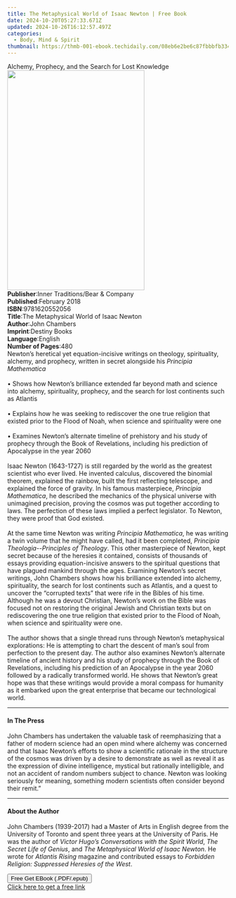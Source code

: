 ```yaml
---
title: The Metaphysical World of Isaac Newton | Free Book
date: 2024-10-20T05:27:33.671Z
updated: 2024-10-26T16:12:57.497Z
categories:
  - Body, Mind & Spirit
thumbnail: https://thmb-001-ebook.techidaily.com/08eb6e2be6c87fbbbfb334998fdad4cb373d4effac7da5b5939b03e0901faba4.jpg
---
```

<main id="book-container">
  <div class="flex flex-col">
    <div class="book-brief flex-1 py-6 px-4 sm:p-6 md:py-10 md:px-8">
      <!-- brief-->
      <div class="book-brief-main">
        Alchemy, Prophecy, and the Search for Lost Knowledge
      </div>
    </div>
    <div
      class="book-meta-info flex-1 grid gap-4 col-start-1 col-end-3 row-start-1 sm:mb-6 sm:grid-cols-4 lg:gap-6 lg:col-start-2 lg:row-end-6 lg:row-span-6 lg:mb-0"
    >
      <div
        class="book-meta-info-left place-content-center mt-4 p-4 text-sm leading-6 col-start-2 col-span-2 dark:text-slate-400"
      >
        <img
          class="w-full h-500 object-cover rounded-lg sm:h-255 sm:col-span-2 lg:col-span-full"
          src="https://img-001-ebook.techidaily.com/3aaf9c768c8bd0c45722dae71255c48d6ead18433fd50b2d6d49dd39067267a7.jpg"
          alt=""
          width="312"
          height="500"
        />
      </div>
      <div
        class="book-meta-info-right mt-2 col-start-1 row-start-2 col-span-3 self-center"
      >
        <!-- meta data  -->
        <div class="flex flex-col px-4 md:px-8">
          <div class="flex-1">
            <strong>Publisher</strong>:<span class="px-2"
              >Inner Traditions/Bear &amp; Company</span
            >
          </div>
          <div class="flex-1">
            <strong>Published</strong>:<span class="px-2">February 2018</span>
          </div>
          <div class="flex-1">
            <strong>ISBN</strong>:<span class="px-2">9781620552056</span>
          </div>
          <div class="flex-1">
            <strong>Title</strong>:<span class="px-2"
              >The Metaphysical World of Isaac Newton</span
            >
          </div>
          <div class="flex-1">
            <strong>Author</strong>:<span class="px-2">John Chambers</span>
          </div>
          <div class="flex-1">
            <strong>Imprint</strong>:<span class="px-2">Destiny Books</span>
          </div>
          <div class="flex-1">
            <strong>Language</strong>:<span class="px-2">English</span>
          </div>
          <div class="flex-1">
            <strong>Number of Pages</strong>:<span class="px-2">480</span>
          </div>
        </div>
      </div>
    </div>
    <div class="book-description flex-1 py-6 px-4 sm:p-6 md:py-10 md:px-8">
      <div class="book-description-main">
        <div accordion-content="" id="description">
          Newton’s heretical yet equation-incisive writings on theology,
          spirituality, alchemy, and prophecy, written in secret alongside his
          <i>Principia Mathematica</i> <br /><br />• Shows how Newton’s
          brilliance extended far beyond math and science into alchemy,
          spirituality, prophecy, and the search for lost continents such as
          Atlantis <br /><br />• Explains how he was seeking to rediscover the
          one true religion that existed prior to the Flood of Noah, when
          science and spirituality were one <br /><br />• Examines Newton’s
          alternate timeline of prehistory and his study of prophecy through the
          Book of Revelations, including his prediction of Apocalypse in the
          year 2060 <br /><br />Isaac Newton (1643-1727) is still regarded by
          the world as the greatest scientist who ever lived. He invented
          calculus, discovered the binomial theorem, explained the rainbow,
          built the first reflecting telescope, and explained the force of
          gravity. In his famous masterpiece, <i>Principia Mathematica</i>, he
          described the mechanics of the physical universe with unimagined
          precision, proving the cosmos was put together according to laws. The
          perfection of these laws implied a perfect legislator. To Newton, they
          were proof that God existed. <br /><br />At the same time Newton was
          writing <i>Principia Mathematica</i>, he was writing a twin volume
          that he might have called, had it been completed,
          <i>Principia Theologia</i>--<i>Principles of Theology</i>. This other
          masterpiece of Newton, kept secret because of the heresies it
          contained, consists of thousands of essays providing equation-incisive
          answers to the spiritual questions that have plagued mankind through
          the ages. Examining Newton’s secret writings, John Chambers shows how
          his brilliance extended into alchemy, spirituality, the search for
          lost continents such as Atlantis, and a quest to uncover the
          “corrupted texts” that were rife in the Bibles of his time. Although
          he was a devout Christian, Newton’s work on the Bible was focused not
          on restoring the original Jewish and Christian texts but on
          rediscovering the one true religion that existed prior to the Flood of
          Noah, when science and spirituality were one. <br /><br />The author
          shows that a single thread runs through Newton’s metaphysical
          explorations: He is attempting to chart the descent of man’s soul from
          perfection to the present day. The author also examines Newton’s
          alternate timeline of ancient history and his study of prophecy
          through the Book of Revelations, including his prediction of an
          Apocalypse in the year 2060 followed by a radically transformed world.
          He shows that Newton’s great hope was that these writings would
          provide a moral compass for humanity as it embarked upon the great
          enterprise that became our technological world.
        </div>
        <div class="accordion-fader"></div>
      </div>
    </div>
    <div class="book-excerpts flex-1 py-6 px-4 sm:p-6 md:py-10 md:px-8">
      <!-- excerpts-->
      <div class="book-excerpts-main">
        <hr />
        <h4 class="placeholder placeholder-heading">
          <span>In The Press</span>
        </h4>
        <p>
          John Chambers has undertaken the valuable task of reemphasizing that a
          father of modern science had an open mind where alchemy was concerned
          and that Isaac Newton’s efforts to show a scientific rationale in the
          structure of the cosmos was driven by a desire to demonstrate as well
          as reveal it as the expression of divine intelligence, mystical but
          rationally intelligible, and not an accident of random numbers subject
          to chance. Newton was looking seriously for meaning, something modern
          scientists often consider beyond their remit.”
        </p>
      </div>
    </div>
    <div class="book-about-author flex-1 py-6 px-4 sm:p-6 md:py-10 md:px-8">
      <!-- about author-->
      <div class="book-main-author-main">
        <hr />
        <h4 class="placeholder placeholder-heading">
          <span>About the Author</span>
        </h4>
        <p>
          John Chambers (1939-2017) had a Master of Arts in English degree from
          the University of Toronto and spent three years at the University of
          Paris. He was the author of
          <i>Victor Hugo’s Conversations with the Spirit World</i>,
          <i>The Secret Life of Genius</i>, and
          <i>The Metaphysical World of Isaac Newton</i>. He wrote for
          <i>Atlantis Rising</i> magazine and contributed essays to
          <i>Forbidden Religion: Suppressed Heresies of the West</i>.
        </p>
      </div>
    </div>
    <div class="book-free-get flex-1 py-6 px-4 sm:p-6 md:py-10 md:px-8">
      <button
        id="btn-free-get"
        class="bg-blue-500 hover:bg-blue-700 text-white font-bold py-2 px-4 rounded"
      >
        Free Get EBook (.PDF/.epub)
      </button>
      <div id="countdown-display" class="px-2 text-lg mt-2"></div>
      <a
        id="free-link"
        class="hidden bg-blue-500 hover:bg-blue-700 text-white font-bold py-2 px-4 rounded"
        href="https://www.ebooks.com/en-us/book/95782759/the-metaphysical-world-of-isaac-newton/john-chambers/"
        target="_blank"
        >Click here to get a free link</a
      >
    </div>
    <script>
      let countdownTime = 0;
      let countdownInterval = null;
      document
        .getElementById('btn-free-get')
        .addEventListener('click', startCountdown);
      function startCountdown() {
        countdownTime = new Date().getTime() + 60000 * 3;
        countdownInterval = setInterval(updateCountdown, 1000);
        document.getElementById('btn-free-get').disabled = true;
        document
          .getElementById('btn-free-get')
          .classList.add('bg-gray-500', 'cursor-not-allowed');
      }
      function updateCountdown() {
        let currentTime = new Date().getTime();
        let timeLeft = countdownTime - currentTime;
        let secondsLeft = Math.floor(timeLeft / 1000);
        document.getElementById('countdown-display').innerHTML =
          `Remaining time: ${secondsLeft} seconds.`;
        if (secondsLeft <= 0) {
          clearInterval(countdownInterval);
          document.getElementById('btn-free-get').classList.add('hidden');
          document.getElementById('free-link').classList.remove('hidden');
          document.getElementById('countdown-display').innerHTML = '';
        }
      }
    </script>
  </div>
</main>

<ins class="adsbygoogle"
      style="display:block"
      data-ad-client="ca-pub-7571918770474297"
      data-ad-slot="8358498916"
      data-ad-format="auto"
      data-full-width-responsive="true"></ins>
    